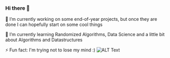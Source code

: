 ### Hi there 👋

 🔭 I’m currently working on some end-of-year projects, but once they are done I can hopefully start on some cool things
 
 🌱 I’m currently learning Randomized Algorithms, Data Science and a little bit about Algorithms and Datastructures
 
 ⚡ Fun fact: I'm trying not to lose my mind :)
![ALT Text](https://tenor.com/view/toto-smash-toto-wolff-toto-mercedes-amg-mercedes-f1-gif-24036219)
